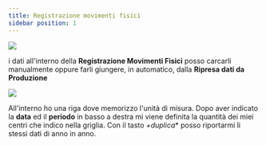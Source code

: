 ```yaml
---
title: Registrazione movimenti fisici 
sidebar position: 1
---
```

![](/img/it-it/controlling/PHYSICAL-MOVEMENTS.png)

i dati all'interno della **Registrazione Movimenti Fisici** posso carcarli manualmente oppure farli giungere, in automatico, dalla **Ripresa dati da Produzione**

![](/img/it-it/controlling/PHYSICAL-MOVEMENTS2.png)

All'interno ho una riga dove memorizzo l'unità di misura. Dopo aver indicato la **data** ed il **periodo** in basso a destra mi viene definita la quantità dei miei centri che indico nella griglia. Con il tasto *+duplica** posso riportarmi li stessi dati di anno in anno. 
